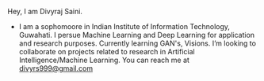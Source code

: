 Hey, I am Divyraj Saini.
- I am a sophomoore in Indian Institute of Information Technology, Guwahati.
I persue Machine Learning and Deep Learning for application and research purposes.
Currently learning GAN's, Visions.
I’m looking to collaborate on projects related to research in Artificial Intelligence/Machine Learning.
You can reach me at divyrs999@gmail.com

<!---
Dead-Bytes/Dead-Bytes is a ✨ special ✨ repository because its `README.md` (this file) appears on your GitHub profile.
You can click the Preview link to take a look at your changes.
--->
